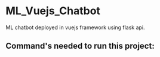 # ML_Vuejs_Chatbot
 ML chatbot deployed in vuejs framework using flask api.

## Command's needed to run this project:
